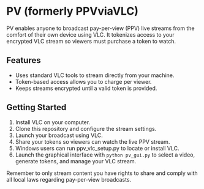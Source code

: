 # PV (formerly PPVviaVLC)

PV enables anyone to broadcast pay-per-view (PPV) live streams from the comfort of their own device using VLC. It tokenizes access to your encrypted VLC stream so viewers must purchase a token to watch.

## Features
- Uses standard VLC tools to stream directly from your machine.
- Token-based access allows you to charge per viewer.
- Keeps streams encrypted until a valid token is provided.

## Getting Started
1. Install VLC on your computer.
2. Clone this repository and configure the stream settings.
3. Launch your broadcast using VLC.
4. Share your tokens so viewers can watch the live PPV stream.
5. Windows users can run ppv_vlc_setup.py to locate or install VLC.
6. Launch the graphical interface with `python pv_gui.py` to select a video,
   generate tokens, and manage your VLC stream.

Remember to only stream content you have rights to share and comply with all local laws regarding pay-per-view broadcasts.

